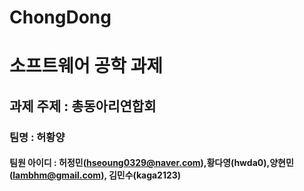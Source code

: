 # ChongDong
# 소프트웨어 공학 과제
## 과제 주제 : 총동아리연합회
### 팀명 : 허황양 
#### 팀원 아이디 : 허정민(hseoung0329@naver.com),황다영(hwda0),양현민(lambhm@gmail.com), 김민수(kaga2123)
